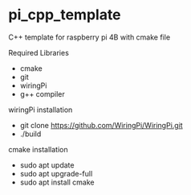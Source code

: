 # pi_cpp_template
C++ template for raspberry pi 4B with cmake file

Required Libraries

- cmake
- git
- wiringPi
- g++ compiler


wiringPi installation
- git clone https://github.com/WiringPi/WiringPi.git
- ./build

cmake installation
- sudo apt update
- sudo apt upgrade-full
- sudo apt install cmake
